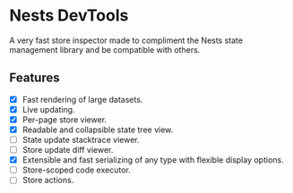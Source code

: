 # Nests DevTools

A very fast store inspector made to compliment the Nests state management library and be compatible with others.

## Features

- [x] Fast rendering of large datasets.
- [x] Live updating.
- [x] Per-page store viewer.
- [x] Readable and collapsible state tree view.
- [ ] State update stacktrace viewer.
- [ ] Store update diff viewer.
- [x] Extensible and fast serializing of any type with flexible display options.
- [ ] Store-scoped code executor.
- [ ] Store actions.
